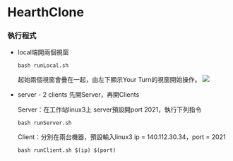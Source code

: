 # HearthClone

### 執行程式
* local端開兩個視窗
    ```
    bash runLocal.sh
    ```
    起始兩個視窗會疊在一起，由左下顯示Your Turn的視窗開始操作。
    ![](https://i.imgur.com/wtMf8wW.png)

* server - 2 clients
    先開Server，再開Clients
    
    Server：在工作站linux3上 server預設開port 2021，執行下列指令
    ```
    bash runServer.sh
    ```
    Client：分別在兩台機器，預設輸入linux3 ip = 140.112.30.34，port = 2021
    ```
    bash runClient.sh $(ip) $(port)
    ```
